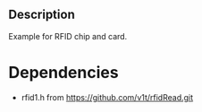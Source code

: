 ## Description
Example for RFID chip and card.

# Dependencies

* rfid1.h from https://github.com/v1t/rfidRead.git